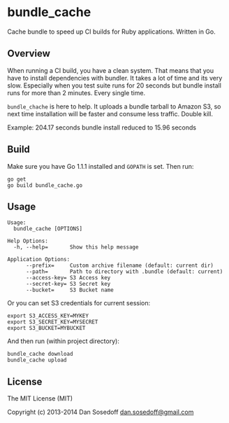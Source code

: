 # bundle_cache

Cache bundle to speed up CI builds for Ruby applications. Written in Go.

## Overview

When running a CI build, you have a clean system. That means that you have to
install dependencies with bundler. It takes a lot of time and its very slow.
Especially when you test suite runs for 20 seconds but bundle install runs for 
more than 2 minutes. Every single time.

`bundle_chache` is here to help. It uploads a bundle tarball to Amazon S3, so 
next time installation will be faster and consume less traffic. Double kill.

Example: 204.17 seconds bundle install reduced to 15.96 seconds

## Build

Make sure you have Go 1.1.1 installed and `GOPATH` is set. Then run:

```
go get
go build bundle_cache.go
```

## Usage

```
Usage:
  bundle_cache [OPTIONS]

Help Options:
  -h, --help=       Show this help message

Application Options:
      --prefix=     Custom archive filename (default: current dir)
      --path=       Path to directory with .bundle (default: current)
      --access-key= S3 Access key
      --secret-key= S3 Secret key
      --bucket=     S3 Bucket name
```

Or you can set S3 credentials for current session:

```
export S3_ACCESS_KEY=MYKEY
export S3_SECRET_KEY=MYSECRET
export S3_BUCKET=MYBUCKET
```

And then run (within project directory):

```
bundle_cache download
bundle_cache upload
```

## License

The MIT License (MIT)

Copyright (c) 2013-2014 Dan Sosedoff <dan.sosedoff@gmail.com>